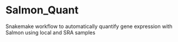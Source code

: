 # Salmon_Quant
Snakemake workflow to automatically quantify gene expression with Salmon using local and SRA samples
